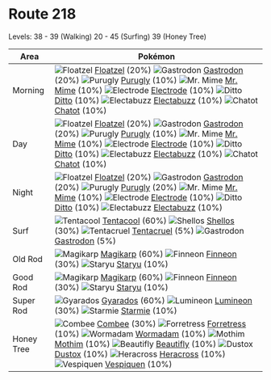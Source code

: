 # Route 218
Levels: 38 - 39 (Walking) 20 - 45 (Surfing) 39 (Honey Tree)

Area       | Pokémon
---        | ---
Morning    | ![][419]  [Floatzel] (20%) ![][423]  [Gastrodon] (20%) ![][432]  [Purugly] (10%)  ![][122]  [Mr. Mime] (10%) ![][101]  [Electrode] (10%) ![][132]  [Ditto] (10%)  ![][125]  [Electabuzz] (10%) ![][441]  [Chatot] (10%)
Day        | ![][419]  [Floatzel] (20%) ![][423]  [Gastrodon] (20%) ![][432]  [Purugly] (10%)  ![][122]  [Mr. Mime] (10%) ![][101]  [Electrode] (10%) ![][132]  [Ditto] (10%)  ![][125]  [Electabuzz] (10%) ![][441]  [Chatot] (10%)
Night      | ![][419]  [Floatzel] (20%) ![][423]  [Gastrodon] (20%) ![][432]  [Purugly] (20%)  ![][122]  [Mr. Mime] (10%) ![][101]  [Electrode] (10%) ![][132]  [Ditto] (10%)  ![][125]  [Electabuzz] (10%)
Surf       | ![][072]  [Tentacool] (60%) ![][422]  [Shellos] (30%) ![][073]  [Tentacruel] (5%)  ![][423]  [Gastrodon] (5%)
Old Rod    | ![][129]  [Magikarp] (60%) ![][456]  [Finneon] (30%) ![][120]  [Staryu] (10%)
Good Rod   | ![][129]  [Magikarp] (60%) ![][456]  [Finneon] (30%) ![][120]  [Staryu] (10%)
Super Rod  | ![][130]  [Gyarados] (60%) ![][457]  [Lumineon] (30%) ![][121]  [Starmie] (10%)
Honey Tree | ![][415]  [Combee] (30%) ![][205]  [Forretress] (10%) ![][413]  [Wormadam] (10%)  ![][414]  [Mothim] (10%) ![][267]  [Beautifly] (10%) ![][269]  [Dustox] (10%)  ![][214]  [Heracross] (10%) ![][416]  [Vespiquen] (10%)


[072]: https://raw.githubusercontent.com/PokeAPI/sprites/master/sprites/pokemon/72.png "Tentacool"
[073]: https://raw.githubusercontent.com/PokeAPI/sprites/master/sprites/pokemon/73.png "Tentacruel"
[101]: https://raw.githubusercontent.com/PokeAPI/sprites/master/sprites/pokemon/101.png "Electrode"
[120]: https://raw.githubusercontent.com/PokeAPI/sprites/master/sprites/pokemon/120.png "Staryu"
[121]: https://raw.githubusercontent.com/PokeAPI/sprites/master/sprites/pokemon/121.png "Starmie"
[122]: https://raw.githubusercontent.com/PokeAPI/sprites/master/sprites/pokemon/122.png "Mr. Mime"
[125]: https://raw.githubusercontent.com/PokeAPI/sprites/master/sprites/pokemon/125.png "Electabuzz"
[129]: https://raw.githubusercontent.com/PokeAPI/sprites/master/sprites/pokemon/129.png "Magikarp"
[130]: https://raw.githubusercontent.com/PokeAPI/sprites/master/sprites/pokemon/130.png "Gyarados"
[132]: https://raw.githubusercontent.com/PokeAPI/sprites/master/sprites/pokemon/132.png "Ditto"
[205]: https://raw.githubusercontent.com/PokeAPI/sprites/master/sprites/pokemon/205.png "Forretress"
[214]: https://raw.githubusercontent.com/PokeAPI/sprites/master/sprites/pokemon/214.png "Heracross"
[267]: https://raw.githubusercontent.com/PokeAPI/sprites/master/sprites/pokemon/267.png "Beautifly"
[269]: https://raw.githubusercontent.com/PokeAPI/sprites/master/sprites/pokemon/269.png "Dustox"
[413]: https://raw.githubusercontent.com/PokeAPI/sprites/master/sprites/pokemon/413.png "Wormadam"
[414]: https://raw.githubusercontent.com/PokeAPI/sprites/master/sprites/pokemon/414.png "Mothim"
[415]: https://raw.githubusercontent.com/PokeAPI/sprites/master/sprites/pokemon/415.png "Combee"
[416]: https://raw.githubusercontent.com/PokeAPI/sprites/master/sprites/pokemon/416.png "Vespiquen"
[419]: https://raw.githubusercontent.com/PokeAPI/sprites/master/sprites/pokemon/419.png "Floatzel"
[422]: https://raw.githubusercontent.com/PokeAPI/sprites/master/sprites/pokemon/422.png "Shellos"
[423]: https://raw.githubusercontent.com/PokeAPI/sprites/master/sprites/pokemon/423.png "Gastrodon"
[432]: https://raw.githubusercontent.com/PokeAPI/sprites/master/sprites/pokemon/432.png "Purugly"
[441]: https://raw.githubusercontent.com/PokeAPI/sprites/master/sprites/pokemon/441.png "Chatot"
[456]: https://raw.githubusercontent.com/PokeAPI/sprites/master/sprites/pokemon/456.png "Finneon"
[457]: https://raw.githubusercontent.com/PokeAPI/sprites/master/sprites/pokemon/457.png "Lumineon"
[Tentacool]: /pokemon_changes/072.md
[Tentacruel]: /pokemon_changes/073.md
[Electrode]: /pokemon_changes/101.md
[Staryu]: /pokemon_changes/120.md
[Starmie]: /pokemon_changes/121.md
[Mr. Mime]: /pokemon_changes/122.md
[Electabuzz]: /pokemon_changes/125.md
[Magikarp]: /pokemon_changes/129.md
[Gyarados]: /pokemon_changes/130.md
[Ditto]: /pokemon_changes/132.md
[Forretress]: /pokemon_changes/205.md
[Heracross]: /pokemon_changes/214.md
[Beautifly]: /pokemon_changes/267.md
[Dustox]: /pokemon_changes/269.md
[Wormadam]: /pokemon_changes/413.md
[Mothim]: /pokemon_changes/414.md
[Combee]: /pokemon_changes/415.md
[Vespiquen]: /pokemon_changes/416.md
[Floatzel]: /pokemon_changes/419.md
[Shellos]: /pokemon_changes/422.md
[Gastrodon]: /pokemon_changes/423.md
[Purugly]: /pokemon_changes/432.md
[Chatot]: /pokemon_changes/441.md
[Finneon]: /pokemon_changes/456.md
[Lumineon]: /pokemon_changes/457.md
